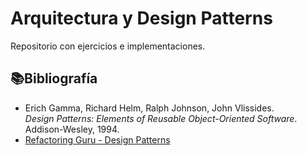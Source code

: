 # Arquitectura y Design Patterns
Repositorio con ejercicios e implementaciones.  


## 📚Bibliografía
- Erich Gamma, Richard Helm, Ralph Johnson, John Vlissides.  
  *Design Patterns: Elements of Reusable Object-Oriented Software*. Addison-Wesley, 1994.
- [Refactoring Guru - Design Patterns](https://refactoring.guru/design-patterns)